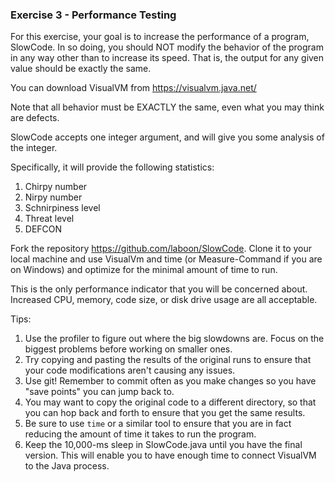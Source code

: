 ### Exercise 3 - Performance Testing

For this exercise, your goal is to increase the performance of a program, SlowCode.  In so doing, you should NOT modify the behavior of the program in any way other than to increase its speed.  That is, the output for any given value should be exactly the same.

You can download VisualVM from https://visualvm.java.net/

Note that all behavior must be EXACTLY the same, even what you may think are defects.

SlowCode accepts one integer argument, and will give you some analysis of the integer.

Specifically, it will provide the following statistics:

1. Chirpy number
2. Nirpy number
3. Schnirpiness level
4. Threat level
5. DEFCON

Fork the repository https://github.com/laboon/SlowCode.  Clone it to your local machine and use VisualVm and time (or Measure-Command if you are on Windows) and optimize for the minimal amount of time to run.

This is the only performance indicator that you will be concerned about.  Increased CPU, memory, code size, or disk drive usage are all acceptable.

Tips:

1. Use the profiler to figure out where the big slowdowns are.  Focus on the biggest problems before working on smaller ones.
2. Try copying and pasting the results of the original runs to ensure that your code modifications aren't causing any issues.
3. Use git!  Remember to commit often as you make changes so you have "save points" you can jump back to.
4. You may want to copy the original code to a different directory, so that you can hop back and forth to ensure that you get the same results.
5. Be sure to use `time` or a similar tool to ensure that you are in fact reducing the amount of time it takes to run the program.
6. Keep the 10,000-ms sleep in SlowCode.java until you have the final version.  This will enable you to have enough time to connect VisualVM to the Java process.